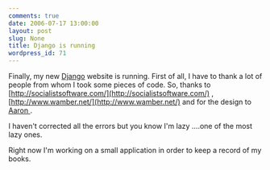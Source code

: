 ```yaml
---
comments: true
date: 2006-07-17 13:00:00
layout: post
slug: None
title: Django is running
wordpress_id: 71
---
```


Finally, my new [Django](http://www.djangoproject.com) website is running.
First of all, I have to thank a lot of people from whom I took some
pieces of code.
So, thanks to [http://socialistsoftware.com/](http://socialistsoftware.com/) ,[http://www.wamber.net/](http://www.wamber.net/) and
for the design to [ Aaron ](http://aaron.ganschow.us/).


I haven't corrected all the errors but you know I'm lazy ....one of the
most lazy ones.



Right now I'm working on a small application in order to keep a record of my books.
